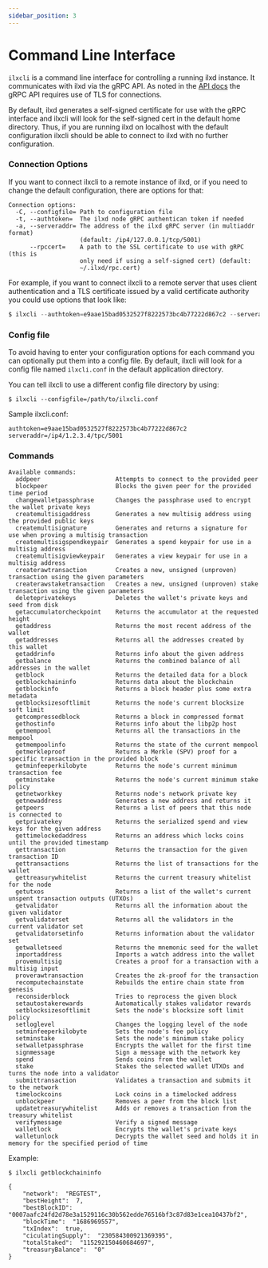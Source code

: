 ```yaml
---
sidebar_position: 3
---
```


# Command Line Interface

`ilxcli` is a command line interface for controlling a running ilxd instance. It communicates with ilxd via the gRPC API.
As noted in the [API docs](https://illium.org/docs/api/overview) the gRPC API requires use of TLS for connections.

By default, ilxd generates a self-signed certificate for use with the gRPC interface and ilxcli will look for the self-signed
cert in the default home directory. Thus, if you are running ilxd on localhost with the default configuration ilxcli should
be able to connect to ilxd with no further configuration. 

### Connection Options

If you want to connect ilxcli to a remote instance of ilxd, or if you need to change the default configuration, there are
options for that:

```
Connection options:
  -C, --configfile= Path to configuration file
  -t, --authtoken=  The ilxd node gRPC authentican token if needed
  -a, --serveraddr= The address of the ilxd gRPC server (in multiaddr format)
                    (default: /ip4/127.0.0.1/tcp/5001)
      --rpccert=    A path to the SSL certificate to use with gRPC (this is
                    only need if using a self-signed cert) (default:
                    ~/.ilxd/rpc.cert)
```

For example, if you want to connect ilxcli to a remote server that uses client authentication and a TLS certificate issued
by a valid certificate authority you could use options that look like:

```javascript
$ ilxcli --authtoken=e9aae15bad0532527f8222573bc4b77222d867c2 --serveraddr=/ip4/1.2.3.4/tpc/5001
```

### Config file

To avoid having to enter your configuration options for each command you can optionally put them into a config file.
By default, ilxcli will look for a config file named `ilxcli.conf` in the default application directory.

You can tell ilxcli to use a different config file directory by using:
```
$ ilxcli --configfile=/path/to/ilxcli.conf
```

Sample ilxcli.conf:
```
authtoken=e9aae15bad0532527f8222573bc4b77222d867c2
serveraddr=/ip4/1.2.3.4/tpc/5001
```

### Commands

```
Available commands:
  addpeer                     Attempts to connect to the provided peer
  blockpeer                   Blocks the given peer for the provided time period
  changewalletpassphrase      Changes the passphrase used to encrypt the wallet private keys
  createmultisigaddress       Generates a new multisig address using the provided public keys
  createmultisignature        Generates and returns a signature for use when proving a multisig transaction
  createmultisigspendkeypair  Generates a spend keypair for use in a multisig address
  createmultisigviewkeypair   Generates a view keypair for use in a multisig address
  createrawtransaction        Creates a new, unsigned (unproven) transaction using the given parameters
  createrawstaketransaction   Creates a new, unsigned (unproven) stake transaction using the given parameters
  deleteprivatekeys           Deletes the wallet's private keys and seed from disk
  getaccumulatorcheckpoint    Returns the accumulator at the requested height
  getaddress                  Returns the most recent address of the wallet
  getaddresses                Returns all the addresses created by this wallet
  getaddrinfo                 Returns info about the given address
  getbalance                  Returns the combined balance of all addresses in the wallet
  getblock                    Returns the detailed data for a block
  getblockchaininfo           Returns data about the blockchain
  getblockinfo                Returns a block header plus some extra metadata
  getblocksizesoftlimit       Returns the node's current blocksize soft limit
  getcompressedblock          Returns a block in compressed format
  gethostinfo                 Returns info about the libp2p host
  getmempool                  Returns all the transactions in the mempool
  getmempoolinfo              Returns the state of the current mempool
  getmerkleproof              Returns a Merkle (SPV) proof for a specific transaction in the provided block
  getminfeeperkilobyte        Returns the node's current minimum transaction fee
  getminstake                 Returns the node's current minimum stake policy
  getnetworkkey               Returns node's network private key
  getnewaddress               Generates a new address and returns it
  getpeers                    Returns a list of peers that this node is connected to
  getprivatekey               Returns the serialized spend and view keys for the given address
  gettimelockedaddress        Returns an address which locks coins until the provided timestamp
  gettransaction              Returns the transaction for the given transaction ID
  gettransactions             Returns the list of transactions for the wallet
  gettreasurywhitelist        Returns the current treasury whitelist for the node
  getutxos                    Returns a list of the wallet's current unspent transaction outputs (UTXOs)
  getvalidator                Returns all the information about the given validator
  getvalidatorset             Returns all the validators in the current validator set
  getvalidatorsetinfo         Returns information about the validator set
  getwalletseed               Returns the mnemonic seed for the wallet
  importaddress               Imports a watch address into the wallet
  provemultisig               Creates a proof for a transaction with a multisig input
  proverawtransaction         Creates the zk-proof for the transaction
  recomputechainstate         Rebuilds the entire chain state from genesis
  reconsiderblock             Tries to reprocess the given block
  setautostakerewards         Automatically stakes validator rewards
  setblocksizesoftlimit       Sets the node's blocksize soft limit policy
  setloglevel                 Changes the logging level of the node
  setminfeeperkilobyte        Sets the node's fee policy
  setminstake                 Sets the node's minimum stake policy
  setwalletpassphrase         Encrypts the wallet for the first time
  signmessage                 Sign a message with the network key
  spend                       Sends coins from the wallet
  stake                       Stakes the selected wallet UTXOs and turns the node into a validator
  submittransaction           Validates a transaction and submits it to the network
  timelockcoins               Lock coins in a timelocked address
  unblockpeer                 Removes a peer from the block list
  updatetreasurywhitelist     Adds or removes a transaction from the treasury whitelist
  verifymessage               Verify a signed message
  walletlock                  Encrypts the wallet's private keys
  walletunlock                Decrypts the wallet seed and holds it in memory for the specified period of time
```

Example:

```
$ ilxcli getblockchaininfo

{
    "network":  "REGTEST",
    "bestHeight":  7,
    "bestBlockID":  "0007aafc24fd2d78e3a1529116c30b562edde76516bf3c87d83e1cea10437bf2",
    "blockTime":  "1686969557",
    "txIndex":  true,
    "ciculatingSupply":  "230584300921369395",
    "totalStaked":  "115292150460684697",
    "treasuryBalance":  "0"
}

```